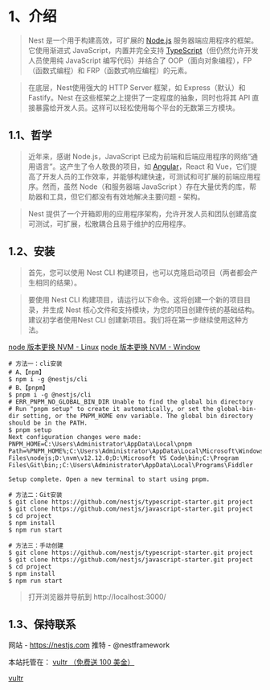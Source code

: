 # 1、介绍
> Nest 是一个用于构建高效，可扩展的 [Node.js](http://nodejs.cn/) 服务器端应用程序的框架。它使用渐进式 JavaScript，内置并完全支持 [TypeScript](https://www.tslang.cn/)（但仍然允许开发人员使用纯 JavaScript 编写代码）并结合了 OOP（面向对象编程），FP（函数式编程）和 FRP（函数式响应编程）的元素。

> 在底层，Nest使用强大的 HTTP Server 框架，如 Express（默认）和 Fastify。Nest 在这些框架之上提供了一定程度的抽象，同时也将其 API 直接暴露给开发人员。这样可以轻松使用每个平台的无数第三方模块。
## 1.1、哲学
> 近年来，感谢 Node.js，JavaScript 已成为前端和后端应用程序的网络“通用语言”。这产生了令人敬畏的项目，如 [Angular](https://angular.cn/)，React 和 Vue，它们提高了开发人员的工作效率，并能够构建快速，可测试和可扩展的前端应用程序。然而，虽然 Node（和服务器端 JavaScript ）存在大量优秀的库，帮助器和工具，但它们都没有有效地解决主要问题 - 架构。

> Nest 提供了一个开箱即用的应用程序架构，允许开发人员和团队创建高度可测试，可扩展，松散耦合且易于维护的应用程序。
## 1.2、安装
> 首先，您可以使用 Nest CLI 构建项目，也可以克隆启动项目（两者都会产生相同的结果）。

> 要使用 Nest CLI 构建项目，请运行以下命令。这将创建一个新的项目目录，并生成 Nest 核心文件和支持模块，为您的项目创建传统的基础结构。建议初学者使用Nest CLI 创建新项目。我们将在第一步继续使用这种方法。

[node 版本更换 NVM - Linux](https://github.com/nvm-sh/nvm)
[node 版本更换 NVM - Window](https://github.com/coreybutler/nvm-windows)


```shell
# 方法一：cli安装
# A、【npm】
$ npm i -g @nestjs/cli
# B、【pnpm】
$ pnpm i -g @nestjs/cli
# ERR_PNPM_NO_GLOBAL_BIN_DIR Unable to find the global bin directory
# Run "pnpm setup" to create it automatically, or set the global-bin-dir setting, or the PNPM_HOME env variable. The global bin directory should be in the PATH.
$ pnpm setup
Next configuration changes were made:
PNPM_HOME=C:\Users\Administrator\AppData\Local\pnpm
Path=%PNPM_HOME%;C:\Users\Administrator\AppData\Local\Microsoft\WindowsApps;D:\nvm;C:\Program Files\nodejs;D:\nvm\v12.12.0;D:\Microsoft VS Code\bin;C:\Program Files\Git\bin;;C:\Users\Administrator\AppData\Local\Programs\Fiddler

Setup complete. Open a new terminal to start using pnpm.
```
```shell
# 方法二：Git安装
$ git clone https://github.com/nestjs/typescript-starter.git project
$ git clone https://github.com/nestjs/javascript-starter.git project
$ cd project
$ npm install
$ npm run start
```
```shell
# 方法三：手动创建
$ git clone https://github.com/nestjs/typescript-starter.git project
$ git clone https://github.com/nestjs/javascript-starter.git project
$ cd project
$ npm install
$ npm run start
```
> 打开浏览器并导航到 http://localhost:3000/
## 1.3、保持联系
网站 - https://nestjs.com 推特 - @nestframework

本站托管在： [vultr （免费送 100 美金）](https://www.vultr.com/?ref=8823546-6G)

[vultr](https://www.vultr.com/?ref=7815855-4F)